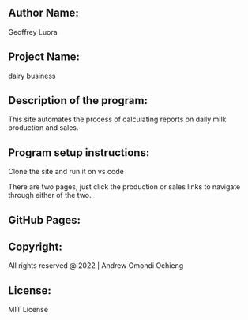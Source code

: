## Author Name:
Geoffrey Luora

## Project Name:
dairy business

## Description of the program:

This site automates the process of calculating reports on daily milk production and sales.

## Program setup instructions:
Clone the site and run it on vs code

There are two pages, just click the production or sales links to navigate through either of the two.


## GitHub Pages:


## Copyright:
All rights reserved @ 2022 | Andrew Omondi Ochieng

## License:
MIT License